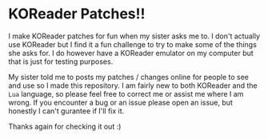 # KOReader Patches!!
I make KOReader patches for fun when my sister asks me to. I don't actually use KOReader but I find it a fun challenge to try to make some of the things she asks for. I do however have a KOReader emulator on my computer but that is just for testing purposes. 

My sister told me to posts my patches / changes online for people to see and use so I made this repository. I am fairly new to both KOReader and the `Lua` language, so please feel free to correct me or assist me where I am wrong. If you encounter a bug or an issue please open an issue, but honestly I can't gurantee if I'll fix it. 

Thanks again for checking it out :)
